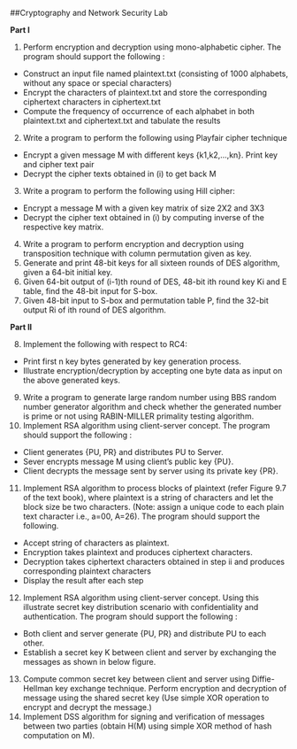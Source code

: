 ##Cryptography and Network Security Lab

**Part I**

1. Perform encryption and decryption using mono-alphabetic cipher. The program should support the following :
* Construct an input file named plaintext.txt (consisting of 1000 alphabets, without any space or special characters)
* Encrypt the characters of plaintext.txt and store the corresponding ciphertext characters in ciphertext.txt
* Compute the frequency of occurrence of each alphabet in both plaintext.txt and ciphertext.txt and tabulate the results
2. Write a program to perform the following using Playfair cipher technique
* Encrypt a given message M with different keys {k1,k2,...,kn}. Print key and cipher text pair
* Decrypt the cipher texts obtained in (i) to get back M
3. Write a program to perform the following using Hill cipher:
* Encrypt a message M with a given key matrix of size 2X2 and 3X3
* Decrypt the cipher text obtained in (i) by computing inverse of the respective key matrix.
4. Write a program to perform encryption and decryption using transposition technique with column permutation given as key.
5. Generate and print 48-bit keys for all sixteen rounds of DES algorithm, given a 64-bit initial key.
6. Given 64-bit output of (i-1)th round of DES, 48-bit ith round key Ki and E table, find the 48-bit input for S-box.
7. Given 48-bit input to S-box and permutation table P, find the 32-bit output Ri of ith round of DES algorithm.

**Part II**

8. Implement the following with respect to RC4:
* Print first n key bytes generated by key generation process.
* Illustrate encryption/decryption by accepting one byte data as input on the above generated keys.
9. Write a program to generate large random number using BBS random number generator algorithm and check whether the generated number is prime or not using RABIN-MILLER primality testing algorithm.
10. Implement RSA algorithm using client-server concept. The program should support the following :
* Client generates {PU, PR} and distributes PU to Server.
* Sever encrypts message M using client’s public key {PU}.
* Client decrypts the message sent by server using its private key {PR}.
11. Implement RSA algorithm to process blocks of plaintext (refer Figure 9.7 of the text book), where plaintext is a string of characters and let the block size be two characters. (Note: assign a unique code to each plain text character i.e., a=00, A=26). The program should support the following.
* Accept string of characters as plaintext.
* Encryption takes plaintext and produces ciphertext characters.
* Decryption takes ciphertext characters obtained in step ii and produces corresponding plaintext characters
* Display the result after each step
12. Implement RSA algorithm using client-server concept. Using this illustrate secret key distribution scenario with confidentiality and authentication. The program should support the following :
* Both client and server generate {PU, PR} and distribute PU to each other.
* Establish a secret key K between client and server by exchanging the messages as shown in below figure.
13. Compute common secret key between client and server using Diffie-Hellman key exchange technique. Perform encryption and decryption of message using the shared secret key (Use simple XOR operation to encrypt and decrypt the message.)
14. Implement DSS algorithm for signing and verification of messages between two parties (obtain H(M) using simple XOR method of hash computation on M).
